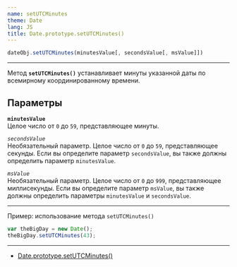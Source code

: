 ```yaml
---
name: setUTCMinutes
theme: Date
lang: JS
title: Date.prototype.setUTCMinutes()
---
```


```js
dateObj.setUTCMinutes(minutesValue[, secondsValue[, msValue]])
```

---

Метод **`setUTCMinutes()`** устанавливает минуты указанной даты по всемирному координированному времени.

## Параметры

**`minutesValue`**<br />
Целое число от `0` до `59`, представляющее минуты.

_`secondsValue`_<br />
Необязательный параметр. Целое число от `0` до `59`, представляющее секунды. Если вы определите параметр `secondsValue`, вы также должны определить параметр `minutesValue`.

_`msValue`_<br />
Необязательный параметр. Целое число от `0` до `999`, представляющее миллисекунды. Если вы определите параметр `msValue`, вы также должны определить параметры `minutesValue` и `secondsValue`.

---

Пример: использование метода `setUTCMinutes()`

```js
var theBigDay = new Date();
theBigDay.setUTCMinutes(43);
```

---

- [Date.prototype.setUTCMinutes()](https://developer.mozilla.org/ru/docs/Web/JavaScript/Reference/Global_Objects/Date/setUTCMinutes)
